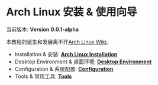 # Arch Linux 安装 & 使用向导

当前版本: **Version 0.0.1-alpha**

本教程的诞生和发展离不开[Arch Linux Wiki](https://wiki.archlinux.org)。

* Installation & 安装: [**Arch Linux Installation**](https://github.com/redapple0204/my-boring-python/blob/master/Tutorial/arch-guide-by-lzz/install.md)
* Desktop Environment & 桌面环境: [**Desktop Environment**](https://github.com/redapple0204/my-boring-python/blob/master/Tutorial/arch-guide-by-lzz/desktop_environment.md)
* Configuration & 系统配置: [**Configuration**](https://github.com/redapple0204/my-boring-python/blob/master/Tutorial/arch-guide-by-lzz/configuration.md)
* Tools & 常用工具: [**Tools**](https://github.com/redapple0204/my-boring-python/blob/master/Tutorial/arch-guide-by-lzz/tools.md)

